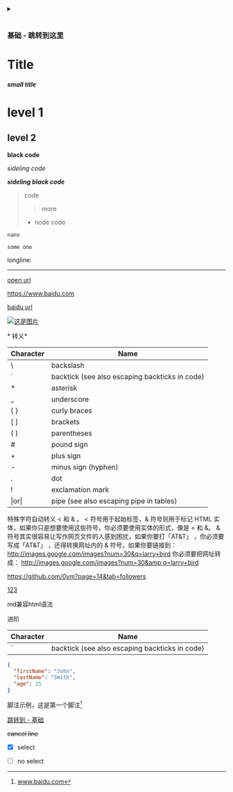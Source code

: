 
<details>
<summary> </summary>
<pre><code>

</code></pre>
</details>

<br />

<h3 id="custom-id">基础 - 跳转到这里</h3>

# Title
##### small title

level 1
=

level 2
-

**black code**

*sideling code*

***sideling black code***

> code 
>
> > more
> * node code 

`nano`

``` 
some one
```

longline:
***

[open url](https://www.baidu.com "这是光标提示标签哦")

<https://www.baidu.com> 

[1]: https://www.baidu.com
[baidu url][1]

[![这是图片](/assets/2021-12-04-15-00-03.png "Magic Gardens")](https://www.baidu.com)

\* 转义*

|Character|Name|
|-|-|
|\	        |backslash
|`	        |backtick (see also escaping backticks in code)
|*	        |asterisk
|_	        |underscore
|{ }	    |curly braces
|[ ]	    |brackets
|( )	    |parentheses
|#	        |pound sign
|+	        |plus sign
|-	        |minus sign (hyphen)
|.	        |dot
|!	        |exclamation mark
|\|or&#124; |pipe (see also escaping pipe in tables)

特殊字符自动转义
< 和 & 。 < 符号用于起始标签，& 符号则用于标记 HTML 实体，如果你只是想要使用这些符号，你必须要使用实体的形式，像是 &lt; 和 &amp;。
& 符号其实很容易让写作网页文件的人感到困扰，如果你要打「AT&T」 ，你必须要写成「AT&amp;T」 ，还得转换网址内的 & 符号，如果你要链接到：
http://images.google.com/images?num=30&q=larry+bird
你必须要把网址转成：
http://images.google.com/images?num=30&amp;q=larry+bird

https://github.com/0vm?page=14&tab=followers

[123](https://github.com/0vm?page=14&tab=followers)

md兼容html语法

进阶

|Character|Name|
|-|-|
|`	    |backtick (see also escaping backticks in code)

```json (高亮)
{
  "firstName": "John",
  "lastName": "Smith",
  "age": 25
}
```

脚注示例，这是第一个脚注[^注脚名1]

[^注脚名1]:www.baidu.com

[跳转到 - 基础](#custom-id)

~~cancel line~~

- [x] select

- [ ] no select 

